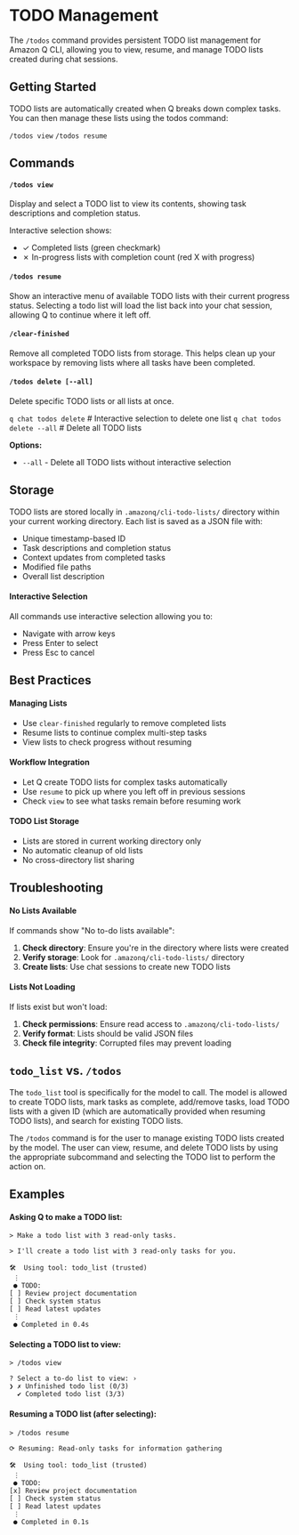 # TODO Management

The `/todos` command provides persistent TODO list management for Amazon Q CLI, allowing you to view, resume, and manage TODO lists created during chat sessions.

## Getting Started

TODO lists are automatically created when Q breaks down complex tasks. You can then manage these lists using the todos command:

`/todos view`
`/todos resume`

## Commands

#### `/todos view`

Display and select a TODO list to view its contents, showing task descriptions and completion status.

Interactive selection shows:
- ✓ Completed lists (green checkmark)
- ✗ In-progress lists with completion count (red X with progress)

#### `/todos resume`

Show an interactive menu of available TODO lists with their current progress status. Selecting a todo list will load the list back into your chat session, allowing Q to continue where it left off.

#### `/clear-finished`

Remove all completed TODO lists from storage. This helps clean up your workspace by removing lists where all tasks have been completed.

#### `/todos delete [--all]`

Delete specific TODO lists or all lists at once.

`q chat todos delete` # Interactive selection to delete one list
`q chat todos delete --all` # Delete all TODO lists

**Options:**
- `--all` - Delete all TODO lists without interactive selection

## Storage

TODO lists are stored locally in `.amazonq/cli-todo-lists/` directory within your current working directory. Each list is saved as a JSON file with:

- Unique timestamp-based ID
- Task descriptions and completion status  
- Context updates from completed tasks
- Modified file paths
- Overall list description

#### Interactive Selection

All commands use interactive selection allowing you to:
- Navigate with arrow keys
- Press Enter to select
- Press Esc to cancel

## Best Practices

#### Managing Lists

- Use `clear-finished` regularly to remove completed lists
- Resume lists to continue complex multi-step tasks
- View lists to check progress without resuming

#### Workflow Integration

- Let Q create TODO lists for complex tasks automatically
- Use `resume` to pick up where you left off in previous sessions
- Check `view` to see what tasks remain before resuming work

#### TODO List Storage

- Lists are stored in current working directory only
- No automatic cleanup of old lists
- No cross-directory list sharing

## Troubleshooting

#### No Lists Available

If commands show "No to-do lists available":

1. **Check directory**: Ensure you're in the directory where lists were created
2. **Verify storage**: Look for `.amazonq/cli-todo-lists/` directory
3. **Create lists**: Use chat sessions to create new TODO lists

#### Lists Not Loading

If lists exist but won't load:

1. **Check permissions**: Ensure read access to `.amazonq/cli-todo-lists/`
2. **Verify format**: Lists should be valid JSON files
3. **Check file integrity**: Corrupted files may prevent loading

## `todo_list` vs. `/todos`
The `todo_list` tool is specifically for the model to call. The model is allowed to create TODO lists, mark tasks as complete, add/remove
tasks, load TODO lists with a given ID (which are automatically provided when resuming TODO lists), and search for existing TODO lists.

The `/todos` command is for the user to manage existing TODO lists created by the model. The user can view, resume, and delete TODO lists
by using the appropriate subcommand and selecting the TODO list to perform the action on.

## Examples
#### Asking Q to make a TODO list:
```
> Make a todo list with 3 read-only tasks.

> I'll create a todo list with 3 read-only tasks for you.

🛠️  Using tool: todo_list (trusted)
 ⋮ 
 ● TODO:
[ ] Review project documentation
[ ] Check system status
[ ] Read latest updates
 ⋮ 
 ● Completed in 0.4s
```

#### Selecting a TODO list to view:
```
> /todos view

? Select a to-do list to view: ›
❯ ✗ Unfinished todo list (0/3)
  ✔ Completed todo list (3/3)
```

#### Resuming a TODO list (after selecting):
```
> /todos resume

⟳ Resuming: Read-only tasks for information gathering

🛠️  Using tool: todo_list (trusted)
 ⋮ 
 ● TODO:
[x] Review project documentation
[ ] Check system status
[ ] Read latest updates
 ⋮ 
 ● Completed in 0.1s
 ```




